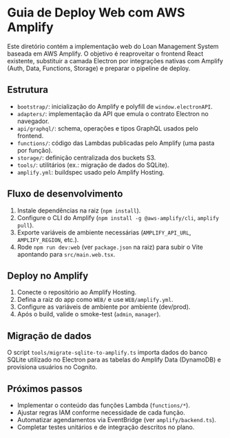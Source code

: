 # Guia de Deploy Web com AWS Amplify

Este diretório contém a implementação web do Loan Management System baseada em AWS Amplify. O objetivo é reaproveitar o frontend React existente, substituir a camada Electron por integrações nativas com Amplify (Auth, Data, Functions, Storage) e preparar o pipeline de deploy.

## Estrutura

- `bootstrap/`: inicialização do Amplify e polyfill de `window.electronAPI`.
- `adapters/`: implementação da API que emula o contrato Electron no navegador.
- `api/graphql/`: schema, operações e tipos GraphQL usados pelo frontend.
- `functions/`: código das Lambdas publicadas pelo Amplify (uma pasta por função).
- `storage/`: definição centralizada dos buckets S3.
- `tools/`: utilitários (ex.: migração de dados do SQLite).
- `amplify.yml`: buildspec usado pelo Amplify Hosting.

## Fluxo de desenvolvimento

1. Instale dependências na raiz (`npm install`).
2. Configure o CLI do Amplify (`npm install -g @aws-amplify/cli`, `amplify pull`).
3. Exporte variáveis de ambiente necessárias (`AMPLIFY_API_URL`, `AMPLIFY_REGION`, etc.).
4. Rode `npm run dev:web` (ver `package.json` na raiz) para subir o Vite apontando para `src/main.web.tsx`.

## Deploy no Amplify

1. Conecte o repositório ao Amplify Hosting.
2. Defina a raiz do app como `WEB/` e use `WEB/amplify.yml`.
3. Configure as variáveis de ambiente por ambiente (dev/prod).
4. Após o build, valide o smoke-test (`admin`, `manager`).

## Migração de dados

O script `tools/migrate-sqlite-to-amplify.ts` importa dados do banco SQLite utilizado no Electron para as tabelas do Amplify Data (DynamoDB) e provisiona usuários no Cognito.

## Próximos passos

- Implementar o conteúdo das funções Lambda (`functions/*`).
- Ajustar regras IAM conforme necessidade de cada função.
- Automatizar agendamentos via EventBridge (ver `amplify/backend.ts`).
- Completar testes unitários e de integração descritos no plano.


